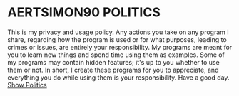 # AERTSIMON90 POLITICS
This is my privacy and usage policy. Any actions you take on any program I share, regarding how the program is used or for what purposes, leading to crimes or issues, are entirely your responsibility. My programs are meant for you to learn new things and spend time using them as examples. Some of my programs may contain hidden features; it's up to you whether to use them or not. In short, I create these programs for you to appreciate, and everything you do while using them is your responsibility. Have a good day.
[Show Politics]("https://github.com/aertsimon90/politics/blob/main/README.md)
